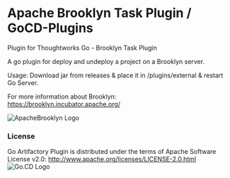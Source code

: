# Apache Brooklyn Task Plugin / GoCD-Plugins
Plugin for Thoughtworks Go - Brooklyn Task Plugin

A go plugin for deploy and undeploy a project on a Brooklyn server.

Usage:
Download jar from releases & place it in <go-server-location>/plugins/external & restart Go Server.


For more information about Brooklyn: https://brooklyn.incubator.apache.org/

![ApacheBrooklyn Logo](http://brooklyn.incubator.apache.org/style/img/apache-brooklyn-logo-244px-wide.png "ApacheBrooklyn")  

### License

Go Artifactory Plugin is distributed under the terms of Apache Software License v2.0: http://www.apache.org/licenses/LICENSE-2.0.html
 ![Go.CD Logo](http://www.go.cd/images/logo-go-home_2014.png "GoCD")    
